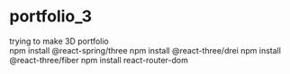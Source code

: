 # portfolio_3
trying to make 3D portfolio  
npm install @react-spring/three
npm install @react-three/drei
npm install @react-three/fiber
npm install react-router-dom
